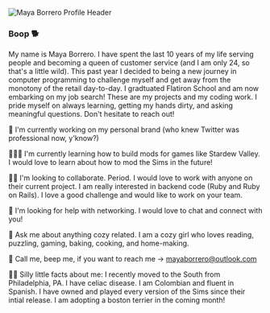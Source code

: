 ![Maya Borrero Profile Header](https://user-images.githubusercontent.com/88791527/214623297-b54e4a76-978d-4f22-b025-94e72c4bd999.png)
### Boop 🐕


My name is Maya Borrero. I have spent the last 10 years of my life serving people and becoming a queen of customer service (and I am only 24, so that's a little wild). This past year I decided to being a new journey in computer programming to challenge myself and get away from the monotony of the retail day-to-day. I gradtuated Flatiron School and am now embarking on my job search! These are my projects and my coding work. I pride myself on always learning, getting my hands dirty, and asking meaningful questions. Don't hesitate to reach out!


🤠 I'm currently working on my personal brand (who knew Twitter was professional now, y'know?)

🧑🏽‍🌾 I'm currently learning how to build mods for games like Stardew Valley. I would love to learn about how to mod the Sims in the future!

🧚🏼‍ I'm looking to collaborate. Period. I would love to work with anyone on their current project. I am really interested in backend code (Ruby and Ruby on Rails). I love a good challenge and would like to work on your team. 

💞 I'm looking for help with networking. I would love to chat and connect with you!

🐑 Ask me about anything cozy related. I am a cozy girl who loves reading, puzzling, gaming, baking, cooking, and home-making. 

💌 Call me, beep me, if you want to reach me -> mayaborrero@outlook.com

👼🏼 Silly little facts about me: I recently moved to the South from Philadelphia, PA. I have celiac disease. I am Colombian and fluent in Spanish. I have owned and played every version of the Sims since their intial release. I am adopting a boston terrier in the coming month!
